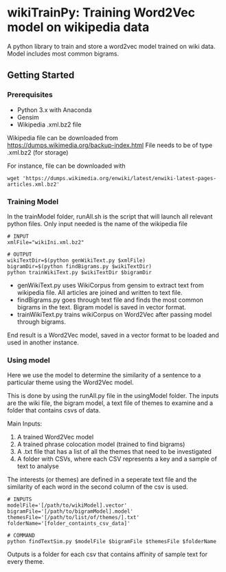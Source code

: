 # wikiTrainPy: Training Word2Vec model on wikipedia data
 A python library to train and store a word2vec model trained on wiki data. Model includes most common bigrams.

## Getting Started

### Prerequisites

* Python 3.x with Anaconda
* Gensim
* Wikipedia .xml.bz2 file

Wikipedia file can be downloaded from https://dumps.wikimedia.org/backup-index.html
File needs to be of type .xml.bz2 (for storage)

For instance, file can be downloaded with 

```
wget 'https://dumps.wikimedia.org/enwiki/latest/enwiki-latest-pages-articles.xml.bz2'
```

### Training Model

In the trainModel folder, runAll.sh is the script that will launch all relevant python files.
Only input needed is the name of the wikipedia file

```
# INPUT
xmlFile="wikiIni.xml.bz2"

# OUTPUT
wikiTextDir=$(python genWikiText.py $xmlFile)
bigramDir=$(python findBigrams.py $wikiTextDir)
python trainWikiText.py $wikiTextDir $bigramDir
```

* genWikiText.py uses WikiCorpus from gensim to extract text from wikipedia file. All articles are joined and written to text file. 
* findBigrams.py goes through text file and finds the most common bigrams in the text. Bigram model is saved in vector format. 
* trainWikiText.py trains wikiCorpus on Word2Vec after passing model through bigrams. 

End result is a Word2Vec model, saved in a vector format to be loaded and used in another instance. 

### Using model

Here we use the model to determine the similarity of a sentence to a particular theme using the Word2Vec model.

This is done by using the runAll.py file in the usingModel folder. 
The inputs are the wiki file, the bigram model, a text file of themes to examine and a folder that contains csvs of data.

Main Inputs:
1) A trained Word2Vec model
2) A trained phrase colocation model (trained to find bigrams)
3) A .txt file that has a list of all the themes that need to be investigated
4) A folder with CSVs, where each CSV represents a key and a sample of text to analyse

The interests (or themes) are defined in a seperate text file and the similarity of each word in the second column of the csv is used.

```
# INPUTS
modelFile='[/path/to/wikiModel].vector'
bigramFile='[/path/to/bigramModel].model'
themesFile='[/path/to/list/of/themes/].txt'
folderName='[folder_containts_csv_data]'

# COMMAND
python findTextSim.py $modelFile $bigramFile $themesFile $folderName
```

Outputs is a folder for each csv that contains affinity of sample text for every theme. 


